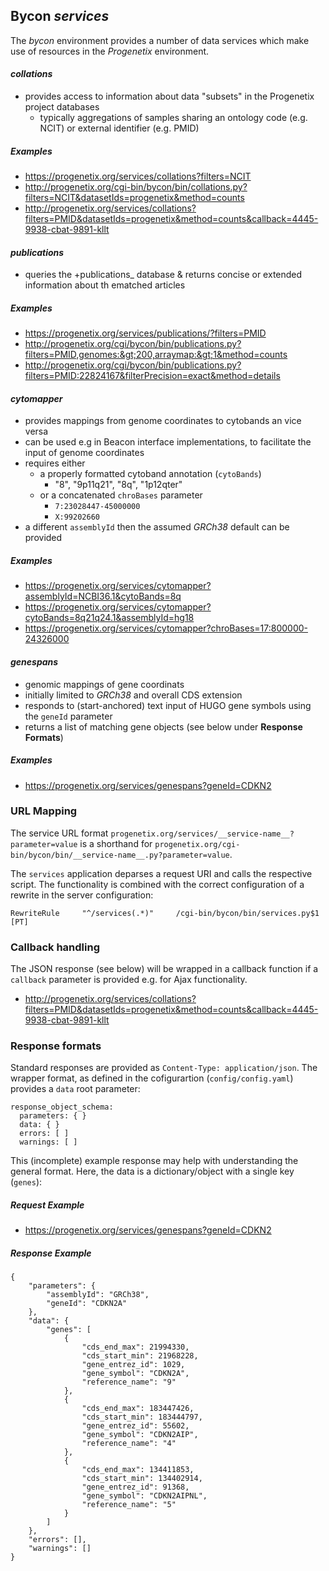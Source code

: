 ## Bycon _services_

The _bycon_ environment provides a number of data services which make use of
resources in the _Progenetix_ environment.

#### _collations_

* provides access to information about data "subsets" in the Progenetix project
databases
  - typically aggregations of samples sharing an ontology code (e.g. NCIT) or 
  external identifier (e.g. PMID)

##### Examples

* <https://progenetix.org/services/collations?filters=NCIT>
* <http://progenetix.org/cgi-bin/bycon/bin/collations.py?filters=NCIT&datasetIds=progenetix&method=counts>
* <http://progenetix.org/services/collations?filters=PMID&datasetIds=progenetix&method=counts&callback=4445-9938-cbat-9891-kllt>


#### _publications_

* queries the +publications_ database & returns concise or extended information
about th ematched articles

##### Examples

* <https://progenetix.org/services/publications/?filters=PMID>
* <http://progenetix.org/cgi/bycon/bin/publications.py?filters=PMID,genomes:&gt;200,arraymap:&gt;1&method=counts>
* <http://progenetix.org/cgi/bycon/bin/publications.py?filters=PMID:22824167&filterPrecision=exact&method=details>

#### _cytomapper_

* provides mappings from genome coordinates to cytobands an vice versa
* can be used e.g in Beacon interface implementations, to facilitate the input
of genome coordinates
* requires either
  * a properly formatted cytoband annotation (`cytoBands`)
    - "8", "9p11q21", "8q", "1p12qter"
  * or a concatenated `chroBases` parameter
    - `7:23028447-45000000`
    - `X:99202660`
* a different `assemblyId` then the assumed _GRCh38_ default can be provided


##### Examples

* <https://progenetix.org/services/cytomapper?assemblyId=NCBI36.1&cytoBands=8q>
* <https://progenetix.org/services/cytomapper?cytoBands=8q21q24.1&assemblyId=hg18>
* <https://progenetix.org/services/cytomapper?chroBases=17:800000-24326000>

#### _genespans_

* genomic mappings of gene coordinats
* initially limited to _GRCh38_ and overall CDS extension
* responds to (start-anchored) text input of HUGO gene symbols using the `geneId`
parameter
* returns a list of matching gene objects (see below under __Response Formats__)

##### Examples

* <https://progenetix.org/services/genespans?geneId=CDKN2>

### URL Mapping

The service URL format `progenetix.org/services/__service-name__?parameter=value`
is a shorthand for `progenetix.org/cgi-bin/bycon/bin/__service-name__.py?parameter=value`.

The `services` application deparses a request URI and calls the respective
script. The functionality is combined with the correct configuration of a 
rewrite in the server configuration:

```
RewriteRule     "^/services(.*)"     /cgi-bin/bycon/bin/services.py$1      [PT]
```

### Callback handling

The JSON response (see below) will be wrapped in a callback function if a `callback` 
parameter is provided e.g. for Ajax functionality.

* <http://progenetix.org/services/collations?filters=PMID&datasetIds=progenetix&method=counts&callback=4445-9938-cbat-9891-kllt>

### Response formats

Standard responses are provided as `Content-Type: application/json`. The wrapper
format, as defined in the cofigurartion (`config/config.yaml`) provides a `data`
root parameter:

```
response_object_schema:
  parameters: { }
  data: { }
  errors: [ ]
  warnings: [ ]
```

This (incomplete) example response may help with understanding the general
format. Here, the data is a dictionary/object with a single key (`genes`):

##### Request  Example

* <https://progenetix.org/services/genespans?geneId=CDKN2>

##### Response Example

```
{
    "parameters": {
        "assemblyId": "GRCh38",
        "geneId": "CDKN2A"
    },
    "data": {
        "genes": [
            {
                "cds_end_max": 21994330,
                "cds_start_min": 21968228,
                "gene_entrez_id": 1029,
                "gene_symbol": "CDKN2A",
                "reference_name": "9"
            },
            {
                "cds_end_max": 183447426,
                "cds_start_min": 183444797,
                "gene_entrez_id": 55602,
                "gene_symbol": "CDKN2AIP",
                "reference_name": "4"
            },
            {
                "cds_end_max": 134411853,
                "cds_start_min": 134402914,
                "gene_entrez_id": 91368,
                "gene_symbol": "CDKN2AIPNL",
                "reference_name": "5"
            }
        ]
    },
    "errors": [],
    "warnings": []
}
```
